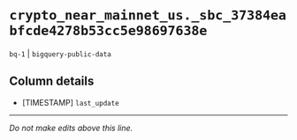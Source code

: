 # `crypto_near_mainnet_us._sbc_37384eabfcde4278b53cc5e98697638e`
`bq-1` | `bigquery-public-data`

## Column details
* [TIMESTAMP] `last_update`

-------------------------------------------------------------------------------
*Do not make edits above this line.*
